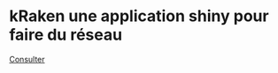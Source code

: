 # kRaken une application shiny pour faire du réseau

[Consulter](https://analytics.huma-num.fr/Gregoire.LeCampion/Reseau/)

